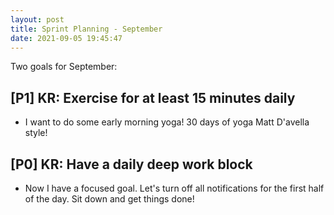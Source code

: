 ```yaml
---
layout: post
title: Sprint Planning - September
date: 2021-09-05 19:45:47
---
```


Two goals for September:

## [P1] KR: Exercise for at least 15 minutes daily
* I want to do some early morning yoga! 30 days of yoga Matt D'avella style!

## [P0] KR: Have a daily deep work block
* Now I have a focused goal. Let's turn off all notifications for the first half of the day. Sit
  down and get things done!

